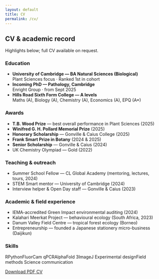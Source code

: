 ```yaml
---
layout: default
title: CV
permalink: /cv/
---
```


<div class="container">
  <h2>CV & academic record</h2>
  <p class="lead">Highlights below; full CV available on request.</p>

  <div class="cards-2">
    <div class="card">
      <h3>Education</h3>
      <ul>
        <li><strong>University of Cambridge — BA Natural Sciences (Biological)</strong><br><span class="meta">Plant Sciences focus · Ranked 1st in cohort</span></li>
        <li><strong>Incoming PhD — Pathology, Cambridge</strong><br><span class="meta">Enright Group · from Sept 2025</span></li>
        <li><strong>Hills Road Sixth Form College — A levels</strong><br><span class="meta">Maths (A), Biology (A), Chemistry (A), Economics (A), EPQ (A*)</span></li>
      </ul>
    </div>
    <div class="card">
      <h3>Awards</h3>
      <ul>
        <li><strong>T.B. Wood Prize</strong> — best overall performance in Plant Sciences (2025)</li>
        <li><strong>Winifred G. H. Pollard Memorial Prize</strong> (2025)</li>
        <li><strong>Honorary Scholarship</strong> — Gonville & Caius College (2025)</li>
        <li><strong>Frank Smart Prize in Botany</strong> (2024 & 2025)</li>
        <li><strong>Senior Scholarship</strong> — Gonville & Caius (2024)</li>
        <li>UK Chemistry Olympiad — Gold (2022)</li>
      </ul>
    </div>
  </div>

  <div class="cards-2" style="margin-top:16px">
    <div class="card">
      <h3>Teaching & outreach</h3>
      <ul>
        <li>Summer School Fellow — CL Global Academy (mentoring, lectures, tours, 2024)</li>
        <li>STEM Smart mentor — University of Cambridge (2024)</li>
        <li>Interview helper &amp; Open Day staff — Gonville &amp; Caius (2023)</li>
      </ul>
    </div>
    <div class="card">
      <h3>Academic & field experience</h3>
      <ul>
        <li>IEMA-accredited Green Impact environmental auditing (2024)</li>
        <li>Kalahari Meerkat Project — behavioural ecology (South Africa, 2023)</li>
        <li>Danum Valley Field Centre — tropical forest ecology (Borneo)</li>
        <li>Entrepreneurship — founded a Japanese stationery micro-business (Daijikun)</li>
      </ul>
    </div>
  </div>

  <div class="card" style="margin-top:16px">
    <h3>Skills</h3>
    <p class="chips">
      <span class="pill">R</span><span class="pill">Python</span><span class="pill">FluorCam</span>
      <span class="pill">qPCR</span><span class="pill">AlphaFold 3</span><span class="pill">ImageJ</span>
      <span class="pill">Experimental design</span><span class="pill">Field methods</span>
      <span class="pill">Science communication</span>
    </p>
    <p style="margin-top:10px">
      <!-- Optional: place a PDF at /assets/cv/Alessandra_Learmount_CV.pdf -->
      <a class="btn" href="{{ '/assets/cv/Alessandra_Learmount_CV.pdf' | relative_url }}">Download PDF CV</a>
    </p>
  </div>
</div>
